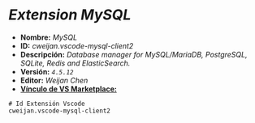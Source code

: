 <!-- Autor: Daniel Benjamin Perez Morales -->
<!-- GitHub: https://github.com/DanielBenjaminPerezMoralesDev13 -->
<!-- GitLab: https://gitlab.com/DanielBenjaminPerezMoralesDev13 -->
<!-- Correo electrónico: danielperezdev@proton.me -->

# ***Extension MySQL***

- **Nombre:** *MySQL*
- **ID:** *cweijan.vscode-mysql-client2*
- **Descripción:** *Database manager for MySQL/MariaDB, PostgreSQL, SQLite, Redis and ElasticSearch.*
- **Versión:** *`4.5.12`*
- **Editor:** *Weijan Chen*
- **[Vínculo de VS Marketplace:](https://marketplace.visualstudio.com/items?itemName=cweijan.vscode-mysql-client2 "https://marketplace.visualstudio.com/items?itemName=cweijan.vscode-mysql-client2")**

```plaintext
# Id Extensión Vscode
cweijan.vscode-mysql-client2
```
